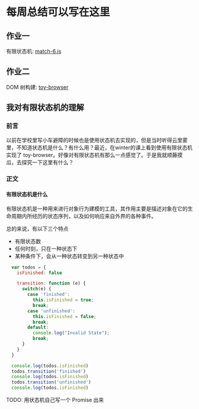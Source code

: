# 每周总结可以写在这里

## 作业一
有限状态机: [match-6.js](./match-6.js)

## 作业二
DOM 树构建: [toy-browser](./toy-browser/parser.js)

## 我对有限状态机的理解

### 前言
以前在学校里写小车避障的时候也是使用状态机去实现的，但是当时听得云里雾里，不知道状态机是什么？有什么用？最近，在winter的课上看到使用有限状态机实现了 toy-browser。好像对有限状态机有那么一点感觉了。于是我就顺藤摸瓜，去探究一下这里有什么？

### 正文
#### 有限状态机是什么
有限状态机是一种用来进行对象行为建模的工具，其作用主要是描述对象在它的生命周期内所经历的状态序列，以及如何响应来自外界的各种事件。

总的来说，有以下三个特点

- 有限状态数
- 任何时刻，只在一种状态下
- 某种条件下，会从一种状态转变到另一种状态中

```js
  var todos = {
    isFinished: false 

    transition: function (e) {
      switch(e) {
        case 'finished':
          this.isFinished = true;
          break;
        case 'unfinished':
          this.isFinished = false;
          break;
        default:
          console.log("Invalid State");
          break;
      }
    }
  }

  console.log(todos.isFinished)
  todos.transition('finished')
  console.log(todos.isFinished)
  todos.transition('unfinished')
  console.log(todos.isFinished)
```

TODO: 用状态机自己写一个 Promise 出来